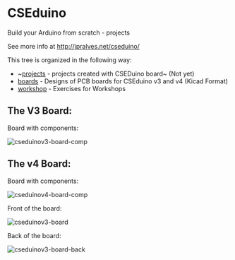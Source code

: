 # CSEduino

Build your Arduino from scratch - projects

See more info at http://jpralves.net/cseduino/

This tree is organized in the following way:

- ~[projects](projects) - projects created with CSEDuino board~ (Not yet)
- [boards](boards) - Designs of PCB boards for CSEduino v3 and v4 (Kicad Format)
- [workshop](workshop) - Exercises for Workshops

## The V3 Board:

Board with components:

![cseduinov3-board-comp](boards/1-layer/cseduinov3-board-comp.jpg)

## The v4 Board:

Board with components:

![cseduinov4-board-comp](boards/2-layer/cseduinov4_3d_4.jpg)

Front of the board:

![cseduinov3-board](boards/2-layer/cseduinov4_3d_2.jpg)

Back of the board:

![cseduinov3-board-back](boards/2-layer/cseduinov4_3d_3.jpg)


